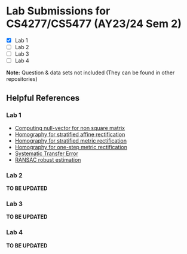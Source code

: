 # Lab Submissions for CS4277/CS5477 (AY23/24 Sem 2) 
- [X] Lab 1
- [ ] Lab 2
- [ ] Lab 3
- [ ] Lab 4

**Note:** Question & data sets not included (They can be found in other repositories)

## Helpful References
### Lab 1
- [Computing null-vector for non square matrix](https://math.stackexchange.com/questions/2018505/svd-silent-columns-span-null-space)
- [Homography for stratified affine rectification](https://youtu.be/T-p6d7av32Y?si=4hcXZ1N85erim4DI&t=1448)
- [Homography for stratified metric rectification](https://youtu.be/tsO6VO1s_x8?si=BQM4UHKPCpUYoLzW&t=1285)
- [Homography for one-step metric rectification](https://www.cs.cmu.edu/afs/andrew/course/16/822/www/projects/cberger2/proj1/)
- [Systematic Transfer Error](https://youtu.be/v3322cNhCTk?si=uDrglnZkmnYbU9OR&t=355)
- [RANSAC robust estimation](https://youtu.be/v3322cNhCTk?si=nffcUT6aCBkEAteA&t=2479)
### Lab 2
**TO BE UPDATED**
### Lab 3
**TO BE UPDATED**
### Lab 4
**TO BE UPDATED**
